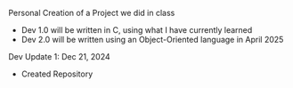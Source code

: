 Personal Creation of a Project we did in class

- Dev 1.0 will be written in C, using what I have currently learned
- Dev 2.0 will be written using an Object-Oriented language in April 2025

Dev Update 1: Dec 21, 2024
- Created Repository
